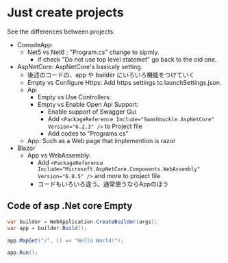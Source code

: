 # Just create projects

See the differences between projects.

- ConsoleApp
  - Net5 vs Net6 : "Program.cs" change to sipmly.
    - if check "Do not use top level statemet" go back to the old one.
- AspNetCore: AspNetCore's basicaly setting. 
  - 後述のコードの、app や builder にいろいろ機能をつけていく
  - Empty vs Configure Https: Add https settings to launchSettings.json.
  - Api
    - Empty vs Use Controllers:
    - Empty vs Enable Open Api Support: 
      - Enable support of Swagger Gui
      - Add `<PackageReference Include="Swashbuckle.AspNetCore" Version="6.2.3" />` to Project file
      - Add codes to "Programs.cs"
  - App: Such as a Web page that implemention is razor
- Blazor
  - App vs WebAssembly:
    - Add `<PackageReference Include="Microsoft.AspNetCore.Components.WebAssembly" Version="6.0.5" />` and more to project file
    - コードもいろいろ違う。通常使うならAppのほう

## Code of asp .Net core Empty

```cs
var builder = WebApplication.CreateBuilder(args);
var app = builder.Build();

app.MapGet("/", () => "Hello World!");

app.Run();
```
